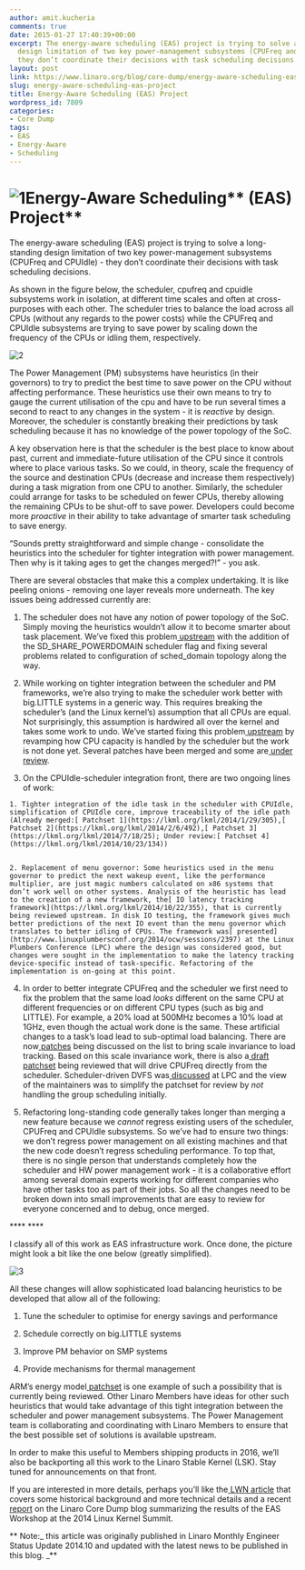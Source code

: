 ```yaml
---
author: amit.kucheria
comments: true
date: 2015-01-27 17:40:39+00:00
excerpt: The energy-aware scheduling (EAS) project is trying to solve a long-standing
  design limitation of two key power-management subsystems (CPUFreq and CPUIdle) -
  they don’t coordinate their decisions with task scheduling decisions.
layout: post
link: https://www.linaro.org/blog/core-dump/energy-aware-scheduling-eas-project/
slug: energy-aware-scheduling-eas-project
title: Energy-Aware Scheduling (EAS) Project
wordpress_id: 7809
categories:
- Core Dump
tags:
- EAS
- Energy-Aware
- Scheduling
---
```


# **![1](http://www.linaro.org/wp-content/uploads/2015/01/1.jpg)Energy-Aware** Scheduling** (EAS) Project**


The energy-aware scheduling (EAS) project is trying to solve a long-standing design limitation of two key power-management subsystems (CPUFreq and CPUIdle) - they don’t coordinate their decisions with task scheduling decisions.

As shown in the figure below, the scheduler, cpufreq and cpuidle subsystems work in isolation, at different time scales and often at cross-purposes with each other. The scheduler tries to balance the load across all CPUs (without any regards to the power costs) while the CPUFreq and CPUIdle subsystems are trying to save power by scaling down the frequency of the CPUs or idling them, respectively.

![2](http://www.linaro.org/wp-content/uploads/2015/01/2.jpg)

The Power Management (PM) subsystems have heuristics (in their governors) to try to predict the best time to save power on the CPU without affecting performance. These heuristics use their own means to try to gauge the current utilisation of the cpu and have to be run several times a second to react to any changes in the system - it is _reactive_ by design. Moreover, the scheduler is constantly breaking their predictions by task scheduling because it has no knowledge of the power topology of the SoC.

A key observation here is that the scheduler is the best place to know about past, current and immediate-future utilisation of the CPU since it controls where to place various tasks. So we could, in theory, scale the frequency of the source and destination CPUs (decrease and increase them respectively) during a task migration from one CPU to another. Similarly, the scheduler could arrange for tasks to be scheduled on fewer CPUs, thereby allowing the remaining CPUs to be shut-off to save power. Developers could become more _proactive_ in their ability to take advantage of smarter task scheduling to save energy.

“Sounds pretty straightforward and simple change - consolidate the heuristics into the scheduler for tighter integration with power management. Then why is it taking ages to get the changes merged?!” - you ask.

There are several obstacles that make this a complex undertaking. It is like peeling onions - removing one layer reveals more underneath. The key issues being addressed currently are:



	
  1. The scheduler does not have any notion of power topology of the SoC. Simply moving the heuristics wouldn’t allow it to become smarter about task placement. We’ve fixed this problem[ upstream](https://lkml.org/lkml/2014/5/8/189) with the addition of the SD_SHARE_POWERDOMAIN scheduler flag and fixing several problems related to configuration of sched_domain topology along the way.

	
  2. While working on tighter integration between the scheduler and PM frameworks, we’re also trying to make the scheduler work better with big.LITTLE systems in a generic way. This requires breaking the scheduler’s (and the Linux kernel’s) assumption that all CPUs are equal. Not surprisingly, this assumption is hardwired all over the kernel and takes some work to undo. We’ve started fixing this problem[ upstream](https://lkml.org/lkml/2014/7/28/730) by revamping how CPU capacity is handled by the scheduler but the work is not done yet. Several patches have been merged and some are[ under review](https://lkml.org/lkml/2014/10/7/278).

	
  3. On the CPUIdle-scheduler integration front, there are two ongoing lines of work:

	
    1. Tighter integration of the idle task in the scheduler with CPUIdle, simplification of CPUIdle core, improve traceability of the idle path (Already merged:[ Patchset 1](https://lkml.org/lkml/2014/1/29/305),[ Patchset 2](https://lkml.org/lkml/2014/2/6/492),[ Patchset 3](https://lkml.org/lkml/2014/7/18/25); Under review:[ Patchset 4](https://lkml.org/lkml/2014/10/23/134))

	
    2. Replacement of menu governor: Some heuristics used in the menu governor to predict the next wakeup event, like the performance multiplier, are just magic numbers calculated on x86 systems that don’t work well on other systems. Analysis of the heuristic has lead to the creation of a new framework, the[ IO latency tracking framework](https://lkml.org/lkml/2014/10/22/355), that is currently being reviewed upstream. In disk IO testing, the framework gives much better predictions of the next IO event than the menu governor which translates to better idling of CPUs. The framework was[ presented](http://www.linuxplumbersconf.org/2014/ocw/sessions/2397) at the Linux Plumbers Conference (LPC) where the design was considered good, but changes were sought in the implementation to make the latency tracking device-specific instead of task-specific. Refactoring of the implementation is on-going at this point.




	
  4. In order to better integrate CPUFreq and the scheduler we first need to fix the problem that the same load _looks_ different on the same CPU at different frequencies or on different CPU types (such as big and LITTLE). For example, a 20% load at 500MHz becomes a 10% load at 1GHz, even though the actual work done is the same. These artificial changes to a task’s load lead to sub-optimal load balancing. There are now[ patches](https://lkml.org/lkml/2014/9/22/412) being discussed on the list to bring scale invariance to load tracking. Based on this scale invariance work, there is also a[ draft patchset](https://lkml.org/lkml/2014/10/22/21) being reviewed that will drive CPUFreq directly from the scheduler. Scheduler-driven DVFS was[ discussed](http://www.linuxplumbersconf.com/2014/ocw/sessions/2427) at LPC and the view of the maintainers was to simplify the patchset for review by _not_ handling the group scheduling initially.

	
  5. Refactoring long-standing code generally takes longer than merging a new feature because we _cannot_ regress existing users of the scheduler, CPUFreq and CPUIdle subsystems. So we’ve had to ensure two things: we don’t regress power management on all existing machines and that the new code doesn’t regress scheduling performance. To top that, there is no single person that understands completely how the scheduler and HW power management work - it is a collaborative effort among several domain experts working for different companies who have other tasks too as part of their jobs. So all the changes need to be broken down into small improvements that are easy to review for everyone concerned and to debug, once merged.


**** ****

I classify all of this work as EAS infrastructure work. Once done, the picture might look a bit like the one below (greatly simplified).

![3](http://www.linaro.org/wp-content/uploads/2015/01/3.jpg)

All these changes will allow sophisticated load balancing heuristics to be developed that allow all of the following:



	
  1. Tune the scheduler to optimise for energy savings and performance

	
  2. Schedule correctly on big.LITTLE systems

	
  3. Improve PM behavior on SMP systems

	
  4. Provide mechanisms for thermal management


ARM’s energy model[ patchset](https://lkml.org/lkml/2014/7/3/884) is one example of such a possibility that is currently being reviewed. Other Linaro Members have ideas for other such heuristics that would take advantage of this tight integration between the scheduler and power management subsystems. The Power Management team is collaborating and coordinating with Linaro Members to ensure that the best possible set of solutions is available upstream.

In order to make this useful to Members shipping products in 2016, we’ll also be backporting all this work to the Linaro Stable Kernel (LSK). Stay tuned for announcements on that front.

If you are interested in more details, perhaps you’ll like the[ LWN article](http://lwn.net/Articles/602479/) that covers some historical background and more technical details and a recent[ report](https://www.linaro.org/blog/core-dump/summary-energy-aware-scheduling-workshop-linux-kernel-summit-2014/) on the Linaro Core Dump blog summarizing the results of the EAS Workshop at the 2014 Linux Kernel Summit.

** Note:_ this article was originally published in Linaro Monthly Engineer Status Update 2014.10 and updated with the latest news to be published in this blog. _**
